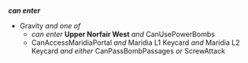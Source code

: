 ﻿***can enter***

- Gravity *and one of*
  - *can enter* **Upper Norfair West** *and* CanUsePowerBombs
  - CanAccessMaridiaPortal *and* Maridia L1 Keycard *and* Maridia L2 Keycard *and either* CanPassBombPassages *or* ScrewAttack
